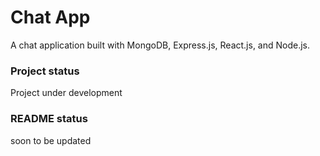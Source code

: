 # Chat App
A chat application built with MongoDB, Express.js, React.js, and Node.js.

### Project status
Project under development

### README status
soon to be updated



